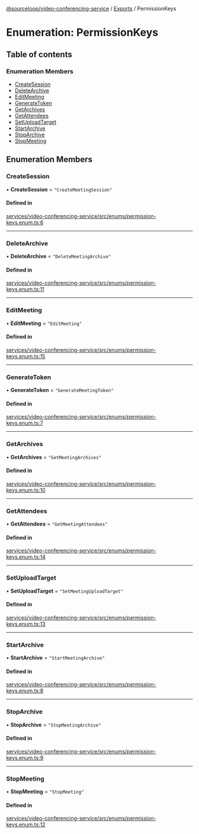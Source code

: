 [@sourceloop/video-conferencing-service](../README.md) / [Exports](../modules.md) / PermissionKeys

# Enumeration: PermissionKeys

## Table of contents

### Enumeration Members

- [CreateSession](PermissionKeys.md#createsession)
- [DeleteArchive](PermissionKeys.md#deletearchive)
- [EditMeeting](PermissionKeys.md#editmeeting)
- [GenerateToken](PermissionKeys.md#generatetoken)
- [GetArchives](PermissionKeys.md#getarchives)
- [GetAttendees](PermissionKeys.md#getattendees)
- [SetUploadTarget](PermissionKeys.md#setuploadtarget)
- [StartArchive](PermissionKeys.md#startarchive)
- [StopArchive](PermissionKeys.md#stoparchive)
- [StopMeeting](PermissionKeys.md#stopmeeting)

## Enumeration Members

### CreateSession

• **CreateSession** = ``"CreateMeetingSession"``

#### Defined in

[services/video-conferencing-service/src/enums/permission-keys.enum.ts:6](https://github.com/sourcefuse/loopback4-microservice-catalog/blob/53060ad88/services/video-conferencing-service/src/enums/permission-keys.enum.ts#L6)

___

### DeleteArchive

• **DeleteArchive** = ``"DeleteMeetingArchive"``

#### Defined in

[services/video-conferencing-service/src/enums/permission-keys.enum.ts:11](https://github.com/sourcefuse/loopback4-microservice-catalog/blob/53060ad88/services/video-conferencing-service/src/enums/permission-keys.enum.ts#L11)

___

### EditMeeting

• **EditMeeting** = ``"EditMeeting"``

#### Defined in

[services/video-conferencing-service/src/enums/permission-keys.enum.ts:15](https://github.com/sourcefuse/loopback4-microservice-catalog/blob/53060ad88/services/video-conferencing-service/src/enums/permission-keys.enum.ts#L15)

___

### GenerateToken

• **GenerateToken** = ``"GenerateMeetingToken"``

#### Defined in

[services/video-conferencing-service/src/enums/permission-keys.enum.ts:7](https://github.com/sourcefuse/loopback4-microservice-catalog/blob/53060ad88/services/video-conferencing-service/src/enums/permission-keys.enum.ts#L7)

___

### GetArchives

• **GetArchives** = ``"GetMeetingArchives"``

#### Defined in

[services/video-conferencing-service/src/enums/permission-keys.enum.ts:10](https://github.com/sourcefuse/loopback4-microservice-catalog/blob/53060ad88/services/video-conferencing-service/src/enums/permission-keys.enum.ts#L10)

___

### GetAttendees

• **GetAttendees** = ``"GetMeetingAttendees"``

#### Defined in

[services/video-conferencing-service/src/enums/permission-keys.enum.ts:14](https://github.com/sourcefuse/loopback4-microservice-catalog/blob/53060ad88/services/video-conferencing-service/src/enums/permission-keys.enum.ts#L14)

___

### SetUploadTarget

• **SetUploadTarget** = ``"SetMeetingUploadTarget"``

#### Defined in

[services/video-conferencing-service/src/enums/permission-keys.enum.ts:13](https://github.com/sourcefuse/loopback4-microservice-catalog/blob/53060ad88/services/video-conferencing-service/src/enums/permission-keys.enum.ts#L13)

___

### StartArchive

• **StartArchive** = ``"StartMeetingArchive"``

#### Defined in

[services/video-conferencing-service/src/enums/permission-keys.enum.ts:8](https://github.com/sourcefuse/loopback4-microservice-catalog/blob/53060ad88/services/video-conferencing-service/src/enums/permission-keys.enum.ts#L8)

___

### StopArchive

• **StopArchive** = ``"StopMeetingArchive"``

#### Defined in

[services/video-conferencing-service/src/enums/permission-keys.enum.ts:9](https://github.com/sourcefuse/loopback4-microservice-catalog/blob/53060ad88/services/video-conferencing-service/src/enums/permission-keys.enum.ts#L9)

___

### StopMeeting

• **StopMeeting** = ``"StopMeeting"``

#### Defined in

[services/video-conferencing-service/src/enums/permission-keys.enum.ts:12](https://github.com/sourcefuse/loopback4-microservice-catalog/blob/53060ad88/services/video-conferencing-service/src/enums/permission-keys.enum.ts#L12)
